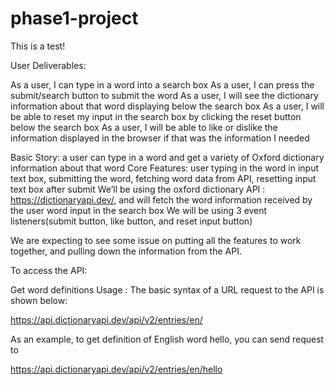 # phase1-project

This is a test!

User Deliverables:

As a user, I can type in a word into a search box
As a user, I can press the submit/search button to submit the word
As a user, I will see the dictionary information about that word displaying below the search box
As a user, I will be able to reset my input in the search box by clicking the reset button below the search box
As a user, I will be able to like or dislike the information displayed in the browser if that was the information I needed

Basic Story: a user can type in a word and get a variety of Oxford dictionary information about that word
Core Features: user typing in the word in input text box, submitting the word, fetching word data from API, resetting input text box after submit
We’ll be using the oxford dictionary API : https://dictionaryapi.dev/, and will fetch the word information received by the user word input in the search box
We will be using 3 event listeners(submit button, like button, and reset input button)

We are expecting to see some issue on putting all the features to work together, and pulling down the information from the API.

To access the API: 

Get word definitions
Usage : The basic syntax of a URL request to the API is shown below:

https://api.dictionaryapi.dev/api/v2/entries/en/<word>

As an example, to get definition of English word hello, you can send request to

https://api.dictionaryapi.dev/api/v2/entries/en/hello
